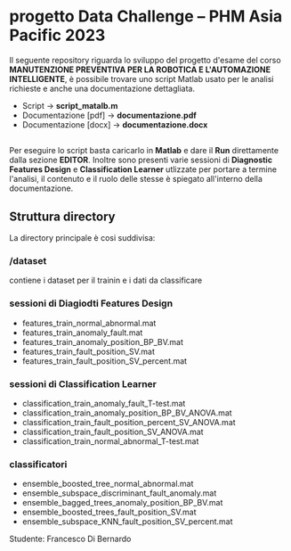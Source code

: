 # progetto Data Challenge – PHM Asia Pacific 2023
Il seguente repository riguarda lo sviluppo del progetto d'esame del corso **MANUTENZIONE PREVENTIVA PER LA ROBOTICA E L'AUTOMAZIONE INTELLIGENTE**, è possibile trovare uno script Matlab usato per le analisi richieste e anche una documentazione dettagliata.

- Script -> **script_matalb.m**
- Documentazione [pdf] -> **documentazione.pdf**
- Documentazione [docx] -> **documentazione.docx**
## 
Per eseguire lo script basta caricarlo in **Matlab** e dare il **Run** direttamente dalla sezione **EDITOR**.
Inoltre sono presenti varie sessioni di **Diagnostic Features Design** e **Classification Learner** utlizzate per portare a termine l'analisi, il contenuto e il ruolo delle stesse è spiegato all'interno della documentazione.

## Struttura directory 

La directory principale è cosi suddivisa:
### /dataset
contiene i dataset per il trainin e i dati da classificare

### sessioni di Diagiodti Features Design
- features_train_normal_abnormal.mat
- features_train_anomaly_fault.mat
- features_train_anomaly_position_BP_BV.mat
- features_train_fault_position_SV.mat
- features_train_fault_position_SV_percent.mat

### sessioni di Classification Learner
- classification_train_anomaly_fault_T-test.mat
- classification_train_anomaly_position_BP_BV_ANOVA.mat
- classification_train_fault_position_percent_SV_ANOVA.mat
- classification_train_fault_position_SV_ANOVA.mat
- classification_train_normal_abnormal_T-test.mat

### classificatori
- ensemble_boosted_tree_normal_abnormal.mat
- ensemble_subspace_discriminant_fault_anomaly.mat
- ensemble_bagged_trees_anomaly_position_BP_BV.mat
- ensemble_boosted_trees_fault_position_SV.mat
- ensemble_subspace_KNN_fault_position_SV_percent.mat

Studente: Francesco Di Bernardo
